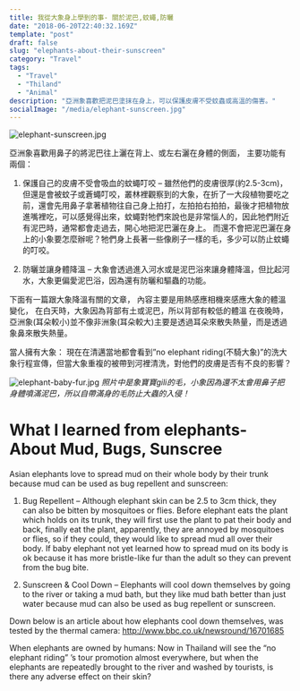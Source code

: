 ```yaml
---
title: 我從大象身上學到的事- 關於泥巴,蚊蠅,防曬
date: "2018-06-20T22:40:32.169Z"
template: "post"
draft: false
slug: "elephants-about-their-sunscreen"
category: "Travel"
tags:
  - "Travel"
  - "Thiland"
  - "Animal"
description: "亞洲象喜歡把泥巴塗抹在身上，可以保護皮膚不受蚊蟲或高溫的傷害。"
socialImage: "/media/elephant-sunscreen.jpg"
---
```


![elephant-sunscreen.jpg](/media/elephant-sunscreen.jpg)

亞洲象喜歡用鼻子的將泥巴往上灑在背上、或左右灑在身體的側面，
主要功能有兩個：

1. 保護自己的皮膚不受會吸血的蚊蠅叮咬 –
雖然他們的皮膚很厚(約2.5-3cm)，但還是會被蚊子或蒼蠅叮咬，叢林裡觀察到的大象，在折了一大段植物要吃之前，還會先用鼻子拿著植物往自己身上拍打，左拍拍右拍拍，最後才把植物放進嘴裡吃，可以感覺得出來，蚊蠅對牠們來說也是非常惱人的，因此牠們附近有泥巴時，通常都會走過去，開心地把泥巴灑在身上。
而還不會把泥巴灑在身上的小象要怎麼辦呢？牠們身上長著一些像刷子一樣的毛，多少可以防止蚊蠅的叮咬。

2. 防曬並讓身體降溫 –
大象會透過進入河水或是泥巴浴來讓身體降溫，但比起河水，大象更偏愛泥巴浴，因為還有防曬和驅蟲的功能。

下面有一篇跟大象降溫有關的文章，
內容主要是用熱感應相機來感應大象的體溫變化，
在白天時，大象因為背部有土或泥巴，所以背部有較低的體溫
在夜晚時，亞洲象(耳朵較小)並不像非洲象(耳朵較大)主要是透過耳朵來散失熱量，而是透過象鼻來散失熱量。

當人擁有大象：
現在在清邁當地都會看到”no elephant riding(不騎大象)”的洗大象行程宣傳，但當大象重複的被帶到河裡清洗，對他們的皮膚是否有不良的影響？

![elephant-baby-fur.jpg](/media/elephant-baby-fur.jpg)
*照片中是象寶寶gili的毛，小象因為還不太會用鼻子把身體噴滿泥巴，所以自帶滿身的毛防止大蟲的入侵！*

# What I learned from elephants- About Mud, Bugs, Sunscree

Asian elephants love to spread mud on their whole body by their trunk because mud can be used as bug repellent and sunscreen:

1. Bug Repellent –
Although elephant skin can be 2.5 to 3cm thick, they can also be bitten by mosquitoes or flies. Before elephant eats the plant which holds on its trunk, they will first use the plant to pat their body and back, finally eat the plant, apparently, they are annoyed by mosquitoes or flies, so if they could, they would like to spread mud all over their body.
If baby elephant not yet learned how to spread mud on its body is ok because it has more bristle-like fur than the adult so they can prevent from the bug bite.

2. Sunscreen & Cool Down –
Elephants will cool down themselves by going to the river or taking a mud bath, but they like mud bath better than just water because mud can also be used as bug repellent or sunscreen.

Down below is an article about how elephants cool down themselves,
was tested by the thermal camera:
http://www.bbc.co.uk/newsround/16701685

When elephants are owned by humans:
Now in Thailand will see the “no elephant riding” ’s tour promotion almost everywhere, but when the elephants are repeatedly brought to the river and washed by tourists, is there any adverse effect on their skin?
